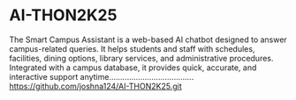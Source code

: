 # AI-THON2K25
The Smart Campus Assistant is a web-based AI chatbot designed to answer campus-related queries. It helps students and staff with schedules, facilities, dining options, library services, and administrative procedures. Integrated with a campus database, it provides quick, accurate, and interactive support anytime......................................
https://github.com/joshna124/AI-THON2K25.git
